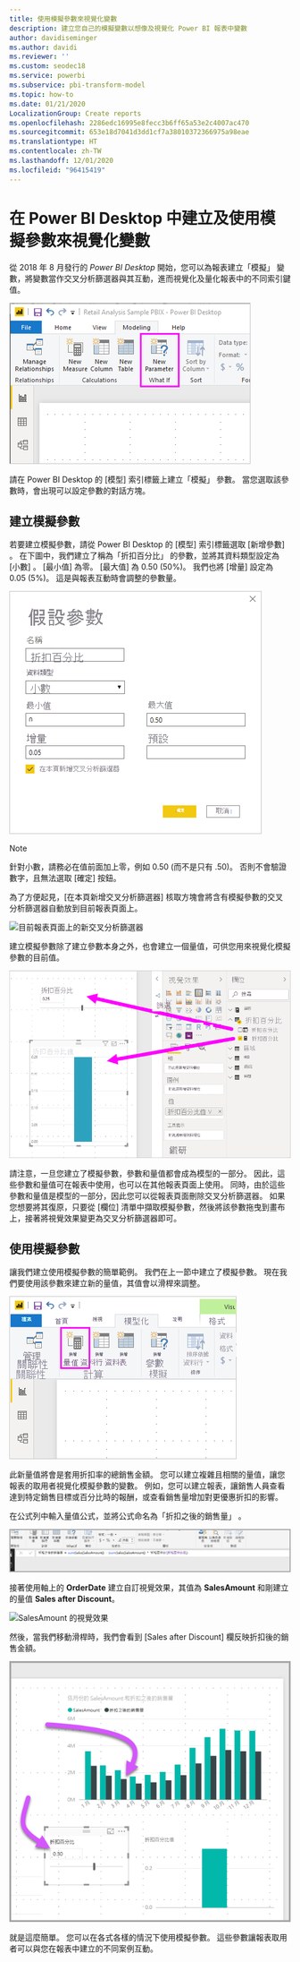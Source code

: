 ```yaml
---
title: 使用模擬參數來視覺化變數
description: 建立您自己的模擬變數以想像及視覺化 Power BI 報表中變數
author: davidiseminger
ms.author: davidi
ms.reviewer: ''
ms.custom: seodec18
ms.service: powerbi
ms.subservice: pbi-transform-model
ms.topic: how-to
ms.date: 01/21/2020
LocalizationGroup: Create reports
ms.openlocfilehash: 2286edc16995e8fecc3b6ff65a53e2c4007ac470
ms.sourcegitcommit: 653e18d7041d3dd1cf7a38010372366975a98eae
ms.translationtype: HT
ms.contentlocale: zh-TW
ms.lasthandoff: 12/01/2020
ms.locfileid: "96415419"
---
```

# <a name="create-and-use-what-if-parameters-to-visualize-variables-in-power-bi-desktop"></a>在 Power BI Desktop 中建立及使用模擬參數來視覺化變數

從 2018 年 8 月發行的 *Power BI Desktop* 開始，您可以為報表建立「模擬」  變數，將變數當作交叉分析篩選器與其互動，進而視覺化及量化報表中的不同索引鍵值。

![[新增參數] 選項](media/desktop-what-if/what-if_01.png)

請在 Power BI Desktop 的 [模型]  索引標籤上建立「模擬」  參數。 當您選取該參數時，會出現可以設定參數的對話方塊。

## <a name="creating-a-what-if-parameter"></a>建立模擬參數

若要建立模擬參數，請從 Power BI Desktop 的 [模型]  索引標籤選取 [新增參數]  。 在下圖中，我們建立了稱為「折扣百分比」  的參數，並將其資料類型設定為 [小數]  。 [最小值]  為零。 [最大值]  為 0.50 (50%)。 我們也將 [增量]  設定為 0.05 (5%)。 這是與報表互動時會調整的參數量。

![模擬參數值](media/desktop-what-if/what-if_02.png)

> [!NOTE]
> 針對小數，請務必在值前面加上零，例如 0.50 (而不是只有 .50)。 否則不會驗證數字，且無法選取 [確定]  按鈕。
> 
> 

為了方便起見，[在本頁新增交叉分析篩選器]  核取方塊會將含有模擬參數的交叉分析篩選器自動放到目前報表頁面上。

![目前報表頁面上的新交叉分析篩選器](media/desktop-what-if/what-if_03.png)

建立模擬參數除了建立參數本身之外，也會建立一個量值，可供您用來視覺化模擬參數的目前值。

![針對模擬參數所建立的量值](media/desktop-what-if/what-if_04.png)

請注意，一旦您建立了模擬參數，參數和量值都會成為模型的一部分。 因此，這些參數和量值可在報表中使用，也可以在其他報表頁面上使用。 同時，由於這些參數和量值是模型的一部分，因此您可以從報表頁面刪除交叉分析篩選器。 如果您想要將其復原，只要從 [欄位]  清單中擷取模擬參數，然後將該參數拖曳到畫布上，接著將視覺效果變更為交叉分析篩選器即可。

## <a name="using-a-what-if-parameter"></a>使用模擬參數

讓我們建立使用模擬參數的簡單範例。 我們在上一節中建立了模擬參數。 現在我們要使用該參數來建立新的量值，其值會以滑桿來調整。

![新增要與參數搭配使用的量值](media/desktop-what-if/what-if_05.png)

此新量值將會是套用折扣率的總銷售金額。 您可以建立複雜且相關的量值，讓您報表的取用者視覺化模擬參數的變數。 例如，您可以建立報表，讓銷售人員查看達到特定銷售目標或百分比時的報酬，或查看銷售量增加對更優惠折扣的影響。

在公式列中輸入量值公式，並將公式命名為「折扣之後的銷售量」  。

![「折扣之後的銷售量」定義](media/desktop-what-if/what-if_06.png)

接著使用軸上的 **OrderDate** 建立自訂視覺效果，其值為 **SalesAmount** 和剛建立的量值 **Sales after Discount**。

![SalesAmount 的視覺效果](media/desktop-what-if/what-if_07.png)

然後，當我們移動滑桿時，我們會看到 [Sales after Discount]  欄反映折扣後的銷售金額。

![滑桿與視覺效果的互動](media/desktop-what-if/what-if_08.png)

就是這麼簡單。 您可以在各式各樣的情況下使用模擬參數。 這些參數讓報表取用者可以與您在報表中建立的不同案例互動。
